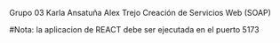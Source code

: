 Grupo 03
Karla Ansatuña
Alex Trejo
Creación de Servicios Web (SOAP)



#Nota: la aplicacion de REACT debe ser ejecutada en el puerto 5173
